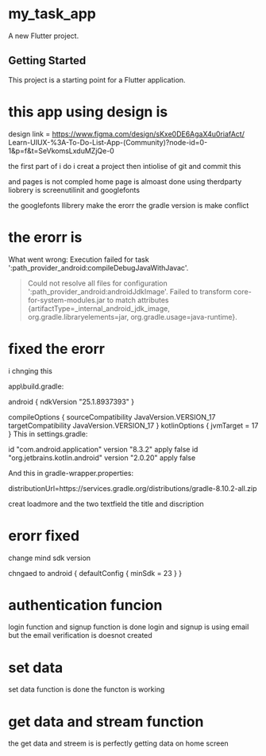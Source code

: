 # my_task_app

A new Flutter project.

## Getting Started

This project is a starting point for a Flutter application.

# this app using design is 

design link =  https://www.figma.com/design/sKxe0DE6AgaX4u0riafAct/    Learn-UIUX-%3A-To-Do-List-App-(Community)?node-id=0-1&p=f&t=SeVkomsLxduMZjQe-0

the first part of i do  i  creat a project then intiolise of git and commit this 

and pages is not compled home page is almoast done 
using therdparty liobrery is screenutilinit
and googlefonts 

the googlefonts llibrery make the erorr the gradle version is make conflict

# the erorr is  

What went wrong:
Execution failed for task ':path_provider_android:compileDebugJavaWithJavac'.
> Could not resolve all files for configuration ':path_provider_android:androidJdkImage'.
   > Failed to transform core-for-system-modules.jar to match attributes {artifactType=_internal_android_jdk_image, org.gradle.libraryelements=jar, org.gradle.usage=java-runtime}.


# fixed the erorr 

i chnging this

app\build.gradle:

android {
  ndkVersion "25.1.8937393"
}

compileOptions {
  sourceCompatibility JavaVersion.VERSION_17
  targetCompatibility JavaVersion.VERSION_17
}
kotlinOptions {
  jvmTarget = 17
}
This in settings.gradle:

id "com.android.application" version "8.3.2" apply false
id "org.jetbrains.kotlin.android" version "2.0.20" apply false


And this in gradle-wrapper.properties:

distributionUrl=https\://services.gradle.org/distributions/gradle-8.10.2-all.zip


creat loadmore and the two textfield the title and discription


# erorr fixed

change mind sdk version

chngaed to
android {
    defaultConfig {
        minSdk = 23
    }
}

# authentication funcion 

login function and signup function is done login and signup is using email but the email verification is doesnot created 

# set data 

set data function is done the functon is working 

# get data and stream function 

the get data and streem is is perfectly getting data on home screen
